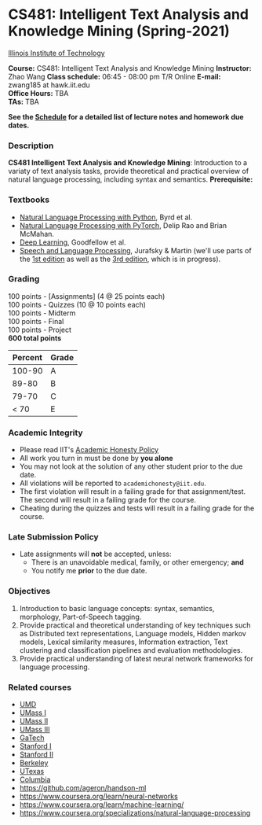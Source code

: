 # CS481: Intelligent Text Analysis and Knowledge Mining (Spring-2021)

[Illinois Institute of Technology](http://cs.iit.edu)

<!-- **If you've joined the class late, please check Blackboard for announcements, and please complete the [course survey] ASAP.** -->


**Course:** CS481: Intelligent Text Analysis and Knowledge Mining
**Instructor:** Zhao Wang
**Class schedule:** 06:45 - 08:00 pm T/R Online 
**E-mail:** zwang185 at hawk.iit.edu  
**Office Hours:** TBA  
**TAs:** TBA

**See the [Schedule](Schedule.md) for a detailed list of lecture notes and homework due dates.**

### Description

**CS481 Intelligent Text Analysis and Knowledge Mining**: Introduction to a variaty of text analysis tasks, provide theoretical and practical overview of natural language processing, including syntax and semantics.
**Prerequisite:** 

### Textbooks

- [Natural Language Processing with Python](http://www.nltk.org/book/), Byrd et al.
- [Natural Language Processing with PyTorch](https://www.oreilly.com/library/view/natural-language-processing/9781491978221/), Delip Rao and Brian McMahan.
- [Deep Learning](http://www.deeplearningbook.org), Goodfellow et al.
- [Speech and Language Processing](http://www.deepsky.com/~merovech/voynich/voynich_manchu_reference_materials/PDFs/jurafsky_martin.pdf), Jurafsky & Martin (we'll use parts of the [1st edition](http://www.deepsky.com/~merovech/voynich/voynich_manchu_reference_materials/PDFs/jurafsky_martin.pdf) as well as the [3rd edition](https://web.stanford.edu/~jurafsky/slp3/), which is in progress).

### Grading

100 points - [Assignments] (4 @ 25 points each)  
100 points - Quizzes (10 @ 10 points each)  
100 points - Midterm  
100 points - Final  
100 points - Project  
**600 total points**

| **Percent** | **Grade** |
|-------------|-----------|
| 100-90      | A         |
| 89-80       | B         |
| 79-70       | C         |
| < 70        | E         |

### Academic Integrity

- Please read IIT's [Academic Honesty Policy](http://www.iit.edu/student_affairs/handbook/information_and_regulations/code_of_academic_honesty.shtml)
- All work you turn in must be done by **you alone**
- You may not look at the solution of any other student prior to the due date.
- All violations will be reported to `academichonesty@iit.edu`.
- The first violation will result in a failing grade for that assignment/test. The second will result in a failing grade for the course.
- Cheating during the quizzes and tests will result in a failing grade for the course.

### Late Submission Policy

- Late assignments will **not** be accepted, unless:
  - There is an unavoidable medical, family, or other emergency; **and**
  - You notify me **prior** to the due date.

### Objectives

1. Introduction to basic language concepts: syntax, semantics, morphology, Part-of-Speech tagging.
2. Provide practical and theoretical understanding of key techniques such as Distributed text representations, Language models, Hidden markov models, Lexical similarity measures, Information extraction, Text clustering and classification pipelines and evaluation methodologies.
3. Provide practical understanding of latest neural network frameworks for language processing.


### Related courses

- [UMD](http://www.umiacs.umd.edu/~hal/courses/2012F_CL1/)
- [UMass I](https://people.cs.umass.edu/~mccallum/courses/inlp2007/syllabus.html)
- [UMass II](http://people.cs.umass.edu/~brenocon/inlp2016/)
- [UMass III](http://people.cs.umass.edu/~brenocon/anlp2017/)
- [GaTech](https://github.com/jacobeisenstein/gt-nlp-class/)
- [Stanford I](http://cs224d.stanford.edu/syllabus.html)
- [Stanford II](http://web.stanford.edu/class/cs224n/)
- [Berkeley](https://people.eecs.berkeley.edu/~klein/cs288/sp10/)
- [UTexas](https://www.cs.utexas.edu/~mooney/cs388/syllabus.html)
- [Columbia](http://www.cs.columbia.edu/~kathy/NLP/)
- https://github.com/ageron/handson-ml
- https://www.coursera.org/learn/neural-networks
- https://www.coursera.org/learn/machine-learning/
- https://www.coursera.org/specializations/natural-language-processing
